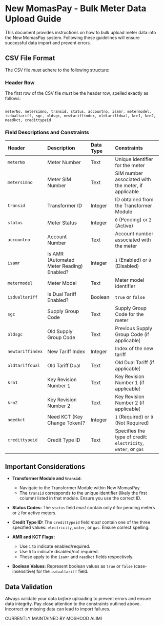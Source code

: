 # New MomasPay - Bulk Meter Data Upload Guide

This document provides instructions on how to bulk upload meter data into the New MomasPay system. Following these guidelines will ensure successful data import and prevent errors.

## CSV File Format

The CSV file _must_ adhere to the following structure:

### Header Row

The first row of the CSV file _must_ be the header row, spelled exactly as follows:
```

meterNo, metersimno, transid, status, accountno, isamr, metermodel, isdualtariff, sgc, oldsgc, newtariffindex, oldtariffdual, krn1, krn2, needkct, credittypeid

```

### Field Descriptions and Constraints

| Header          | Description                                                                                                  | Data Type | Constraints                                                       |
| :-------------- | :----------------------------------------------------------------------------------------------------------- | :-------- | :---------------------------------------------------------------- |
| `meterNo`       | Meter Number                                                                                                 | Text      | Unique identifier for the meter                                 |
| `metersimno`    | Meter SIM Number                                                                                             | Text      | SIM number associated with the meter, if applicable                |
| `transid`       | Transformer ID                                                                                               | Integer   | ID obtained from the Transformer Module                         |
| `status`        | Meter Status                                                                                                 | Integer   | `0` (Pending) or `2` (Active)                                   |
| `accountno`     | Account Number                                                                                                 | Text      | Account number associated with the meter                          |
| `isamr`         | Is AMR (Automated Meter Reading) Enabled?                                                                  | Integer   | `1` (Enabled) or `0` (Disabled)                                 |
| `metermodel`    | Meter Model                                                                                                  | Text      | Meter model identifier                                            |
| `isdualtariff`  | Is Dual Tariff Enabled?                                                                                      | Boolean   | `true` or `false`                                                 |
| `sgc`           | Supply Group Code                                                                                            | Text      | Supply Group Code for the meter                                   |
| `oldsgc`        | Old Supply Group Code                                                                                        | Text      | Previous Supply Group Code (if applicable)                        |
| `newtariffindex`| New Tariff Index                                                                                             | Integer   | Index of the new tariff                                           |
| `oldtariffdual` | Old Tariff Dual                                                                                              | Text      | Old Dual Tariff (if applicable)                                   |
| `krn1`          | Key Revision Number 1                                                                                        | Text      | Key Revision Number 1 (if applicable)                            |
| `krn2`          | Key Revision Number 2                                                                                        | Text      | Key Revision Number 2 (if applicable)                            |
| `needkct`       | Need KCT (Key Change Token)?                                                                                 | Integer   | `1` (Required) or `0` (Not Required)                              |
| `credittypeid`  | Credit Type ID                                                                                               | Text      | Specifies the type of credit: `electricity`, `water`, or `gas`|

## Important Considerations

*   **Transformer Module and `transid`:**
    *   Navigate to the Transformer Module within New MomasPay.
    *   The `transid` corresponds to the unique identifier (likely the first column) listed in that module.  Ensure you use the correct ID.

*   **Status Codes:** The `status` field *must* contain only `0` for pending meters or `2` for active meters.

*   **Credit Type ID:** The `credittypeid` field *must* contain one of the three specified values: `electricity`, `water`, or `gas`. Ensure correct spelling.

*   **AMR and KCT Flags:**
    *   Use `1` to indicate enabled/required.
    *   Use `0` to indicate disabled/not required.
    *   These apply to the `isamr` and `needkct` fields respectively.

*   **Boolean Values:** Represent boolean values as `true` or `false` (case-insensitive) for the `isdualtariff` field.

## Data Validation

Always validate your data *before* uploading to prevent errors and ensure data integrity. Pay close attention to the constraints outlined above. Incorrect or missing data can lead to import failures.

CURRENTLY MAINTAINED BY MOSHOOD ALIMI
